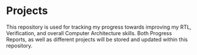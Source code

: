 # Projects
This repository is used for tracking my progress towards improving my RTL, Verification, and overall Computer Architecture skills.
Both Progress Reports, as well as different projects will be stored and updated within this repository.
